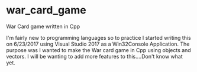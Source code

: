 # war_card_game
War Card game written in Cpp

I'm fairly new to programming languages so to practice I started writing this on 6/23/2017 using Visual Studio 2017 as a Win32Console Application. The purpose was I wanted to make the War card game in Cpp using objects and vectors.
I will be wanting to add more features to this....Don't know what yet.
